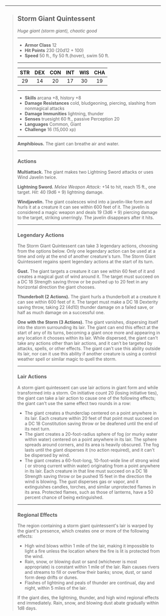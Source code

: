 ***
> ## Storm Giant Quintessent
> *Huge giant (storm giant), chaotic good*
> 
> ***
> 
> - **Armor Class** 12
> - **Hit Points** 230 (20d12 + 100)
> - **Speed** 50 ft., fly 50 ft.(hover), swim 50 ft.
> 
> ***
> 
> |STR|DEX|CON|INT|WIS|CHA|
> |:---:|:---:|:---:|:---:|:---:|:---:|
> |29|14|20|17|30|19|
> 
> ***
> 
> - **Skills** arcana +8, history +8
> - **Damage Resistances** cold, bludgeoning, piercing, slashing from nonmagical attacks
> - **Damage Immunities** lightning, thunder
> - **Senses** truesight 60 ft., passive Perception 20
> - **Languages** Common, Giant
> - **Challenge** 16 (15,000 xp)
> 
> ***
> 
> **Amphibious.** The giant can breathe air and water.
> 
> ***
> 
> ### Actions
> **Multiattack.** The giant makes two Lightning Sword attacks or uses Wind Javelin twice.
> 
> **Lightning Sword.** *Melee Weapon Attack:* +14 to hit, reach 15 ft., one target. *Hit:* 40 (9d6 + 9) lightning damage.
> 
> **Windjavelin.** The giant coalesces wind into a javelin-like form and hurls it at a creature it can see within 600 feet of it. The javelin is considered a magic weapon and deals 19 (3d6 + 9) piercing damage to the target, striking unerringly. The javelin disappears after it hits.
> 
> ***
> 
> ### Legendary Actions
> The Storm Giant Quintessent can take 3 legendary actions, choosing from the options below. Only one legendary action can be used at a time and only at the end of another creature's turn. The Storm Giant Quintessent regains spent legendary actions at the start of its turn.
> 
> **Gust.** The giant targets a creature it can see within 60 feet of it and creates a magical gust of wind around it. The target must succeed on a DC 18 Strength saving throw or be pushed up to 20 feet in any horizontal direction the giant chooses.
> 
> **Thunderbolt (2 Actions).** The giant hurls a thunderbolt at a creature it can see within 600 feet of it. The target must make a DC 18 Dexterity saving throw, taking 22 (4d10) thunder damage on a failed save, or half as much damage on a successful one.
> 
> **One with the Storm (3 Actions).** The giant vanishes, dispersing itself into the storm surrounding its lair. The giant can end this effect at the start of any of its turns, becoming a giant once more and appearing in any location it chooses within its lair. While dispersed, the giant can't take any actions other than lair actions, and it can't be targeted by attacks, spells, or other effects. The giant can't use this ability outside its lair, nor can it use this ability if another creature is using a control weather spell or similar magic to quell the storm.
> 
> ***
> 
> ### Lair Actions
> A storm giant quintessent can use lair actions in giant form and while transformed into a storm. On initiative count 20 (losing initiative ties), the giant can take a lair action to cause one of the following effects; the giant can't use the same effect two rounds in a row:
> - The giant creates a thunderclap centered on a point anywhere in its lair. Each creature within 20 feet of that point must succeed on a DC 18 Constitution saving throw or be deafened until the end of its next turn.  
> - The giant creates a 20-foot-radius sphere of fog (or murky water within water) centered on a point anywhere in its lair. The sphere spreads around corners, and its area is heavily obscured. The fog lasts until the giant disperses it (no action required), and it can't be dispersed by wind.  
> - The giant creates a 60-foot-long, 10-foot-wide line of strong wind ( or strong current within water) originating from a point anywhere in its lair. Each creature in that line must succeed on a DC 18 Strength saving throw or be pushed 15 feet in the direction the wind is blowing. The gust disperses gas or vapor, and it extinguishes candles, torches, and similar unprotected flames in its area. Protected flames, such as those of lanterns, have a 50 percent chance of being extinguished.
> 
> ***
> 
> ### Regional Effects
> The region containing a storm giant quintessent's lair is warped by the giant's presence, which creates one or more of the following effects:
> - High wind blows within 1 mile of the lair, making it impossible to light a fire unless the location where the fire is lit is protected from the wind.  
> - Rain, snow, or blowing dust or sand (whichever is most appropriate) is constant within 1 mile of the lair. Rain causes rivers and streams to fill or overflow their banks; snow, dust, or sand form deep drifts or dunes.  
> - Flashes of lightning and peals of thunder are continual, day and night, within 5 miles of the lair.
> 
> If the giant dies, the lightning, thunder, and high wind regional effects end immediately. Rain, snow, and blowing dust abate gradually within 1d8 days.